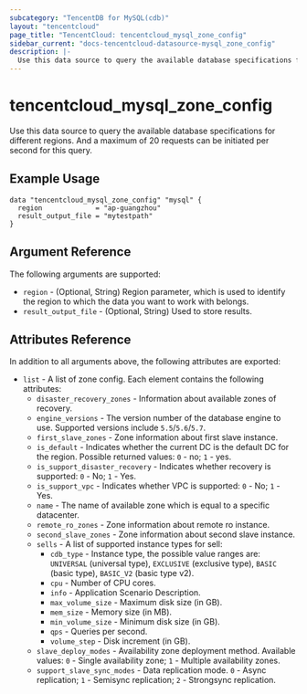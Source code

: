 ```yaml
---
subcategory: "TencentDB for MySQL(cdb)"
layout: "tencentcloud"
page_title: "TencentCloud: tencentcloud_mysql_zone_config"
sidebar_current: "docs-tencentcloud-datasource-mysql_zone_config"
description: |-
  Use this data source to query the available database specifications for different regions. And a maximum of 20 requests can be initiated per second for this query.
---
```


# tencentcloud_mysql_zone_config

Use this data source to query the available database specifications for different regions. And a maximum of 20 requests can be initiated per second for this query.

## Example Usage

```hcl
data "tencentcloud_mysql_zone_config" "mysql" {
  region             = "ap-guangzhou"
  result_output_file = "mytestpath"
}
```

## Argument Reference

The following arguments are supported:

* `region` - (Optional, String) Region parameter, which is used to identify the region to which the data you want to work with belongs.
* `result_output_file` - (Optional, String) Used to store results.

## Attributes Reference

In addition to all arguments above, the following attributes are exported:

* `list` - A list of zone config. Each element contains the following attributes:
  * `disaster_recovery_zones` - Information about available zones of recovery.
  * `engine_versions` - The version number of the database engine to use. Supported versions include `5.5`/`5.6`/`5.7`.
  * `first_slave_zones` - Zone information about first slave instance.
  * `is_default` - Indicates whether the current DC is the default DC for the region. Possible returned values: `0` - no; `1` - yes.
  * `is_support_disaster_recovery` - Indicates whether recovery is supported: `0` - No; `1` - Yes.
  * `is_support_vpc` - Indicates whether VPC is supported: `0` - No; `1` - Yes.
  * `name` - The name of available zone which is equal to a specific datacenter.
  * `remote_ro_zones` - Zone information about remote ro instance.
  * `second_slave_zones` - Zone information about second slave instance.
  * `sells` - A list of supported instance types for sell:
    * `cdb_type` - Instance type, the possible value ranges are: `UNIVERSAL` (universal type), `EXCLUSIVE` (exclusive type), `BASIC` (basic type), `BASIC_V2` (basic type v2).
    * `cpu` - Number of CPU cores.
    * `info` - Application Scenario Description.
    * `max_volume_size` - Maximum disk size (in GB).
    * `mem_size` - Memory size (in MB).
    * `min_volume_size` - Minimum disk size (in GB).
    * `qps` - Queries per second.
    * `volume_step` - Disk increment (in GB).
  * `slave_deploy_modes` - Availability zone deployment method. Available values: `0` - Single availability zone; `1` - Multiple availability zones.
  * `support_slave_sync_modes` - Data replication mode. `0` - Async replication; `1` - Semisync replication; `2` - Strongsync replication.


